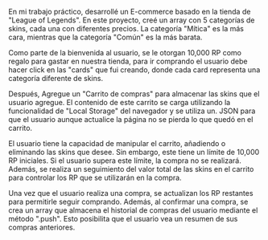 En mi trabajo práctico, desarrollé un E-commerce basado en la tienda de "League of Legends". En este proyecto, creé un array con 5 categorías de skins, cada una con diferentes precios. La categoría "Mítica" es la más cara, mientras que la categoría "Común" es la más barata.

Como parte de la bienvenida al usuario, se le otorgan 10,000 RP como regalo para gastar en nuestra tienda, para ir comprando el usuario debe hacer click en las "cards" que fui creando, donde cada card representa una categoría diferente de skins.

Después, Agregue un "Carrito de compras" para almacenar las skins que el usuario agregue. El contenido de este carrito se carga utilizando la funcionalidad de "Local Storage" del navegador y se utiliza un. JSON para que el usuario aunque actualice la página no se pierda lo que quedó en el carrito.

El usuario tiene la capacidad de manipular el carrito, añadiendo o eliminando las skins que desee. Sin embargo, este tiene un límite de 10,000 RP iniciales. Si el usuario supera este límite, la compra no se realizará. Además, se realiza un seguimiento del valor total de las skins en el carrito para controlar los RP que se utilizarán en la compra.

Una vez que el usuario realiza una compra, se actualizan los RP restantes para permitirle seguir comprando. Además, al confirmar una compra, se crea un array que almacena el historial de compras del usuario mediante el método ".push". Esto posibilita que el usuario vea un resumen de sus compras anteriores.
